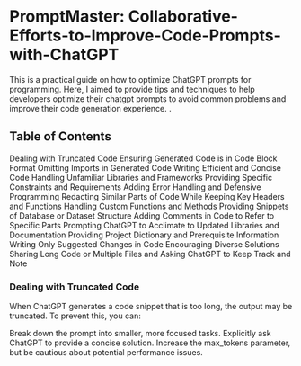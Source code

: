 # PromptMaster: Collaborative-Efforts-to-Improve-Code-Prompts-with-ChatGPT

This is a practical guide on how to optimize  ChatGPT prompts for programming. Here, I aimed to provide tips and techniques to help developers optimize their chatgpt prompts to avoid common problems and improve their code generation experience. .

## Table of Contents
Dealing with Truncated Code
Ensuring Generated Code is in Code Block Format
Omitting Imports in Generated Code
Writing Efficient and Concise Code
Handling Unfamiliar Libraries and Frameworks
Providing Specific Constraints and Requirements
Adding Error Handling and Defensive Programming
Redacting Similar Parts of Code While Keeping Key Headers and Functions
Handling Custom Functions and Methods
Providing Snippets of Database or Dataset Structure
Adding Comments in Code to Refer to Specific Parts
Prompting ChatGPT to Acclimate to Updated Libraries and Documentation
Providing Project Dictionary and Prerequisite Information
Writing Only Suggested Changes in Code
Encouraging Diverse Solutions
Sharing Long Code or Multiple Files and Asking ChatGPT to Keep Track and Note

### Dealing with Truncated Code
When ChatGPT generates a code snippet that is too long, the output may be truncated. To prevent this, you can:

Break down the prompt into smaller, more focused tasks.
Explicitly ask ChatGPT to provide a concise solution.
Increase the max_tokens parameter, but be cautious about potential performance issues.
